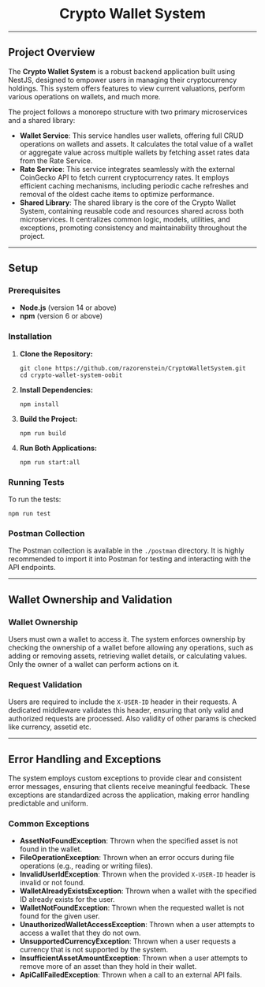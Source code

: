 <h1 style="text-align: center;">Crypto Wallet System</h1>

<hr/>

<h2>Project Overview</h2>
<p>
  The <strong>Crypto Wallet System</strong> is a robust backend application built using NestJS, 
  designed to empower users in managing their cryptocurrency holdings. This system offers features to view current valuations, 
  perform various operations on wallets, and much more.
</p>
<p>
  The project follows a monorepo structure with two primary microservices and a shared library:
</p>
<ul>
  <li>
    <strong>Wallet Service</strong>: This service handles user wallets, offering full CRUD operations on wallets and assets. 
    It calculates the total value of a wallet or aggregate value across multiple wallets by fetching asset rates data from the Rate Service.
  </li>
  <li>
    <strong>Rate Service</strong>: This service integrates seamlessly with the external CoinGecko API to fetch current cryptocurrency rates. 
    It employs efficient caching mechanisms, including periodic cache refreshes and removal of the oldest cache items to optimize performance.
  </li>
  <li>
    <strong>Shared Library</strong>: The shared library is the core of the Crypto Wallet System, containing reusable code and resources 
    shared across both microservices. It centralizes common logic, models, utilities, and exceptions, promoting consistency and maintainability 
    throughout the project.
  </li>
</ul>

<hr/>

<h2>Setup</h2>

<h3>Prerequisites</h3>
<ul>
  <li><strong>Node.js</strong> (version 14 or above)</li>
  <li><strong>npm</strong> (version 6 or above)</li>
</ul>

<h3>Installation</h3>
<ol>
  <li>
    <strong>Clone the Repository:</strong>
    <pre><code>git clone https://github.com/razorenstein/CryptoWalletSystem.git<br/>cd crypto-wallet-system-oobit</code></pre>
  </li>
  <li>
    <strong>Install Dependencies:</strong>
    <pre><code>npm install</code></pre>
  </li>
  <li>
    <strong>Build the Project:</strong>
    <pre><code>npm run build</code></pre>
  </li>
  <li>
    <strong>Run Both Applications:</strong>
    <pre><code>npm run start:all</code></pre>
  </li>
</ol>

<h3>Running Tests</h3>
<p>To run the tests:</p>
<pre><code>npm run test</code></pre>

<h3>Postman Collection</h3>
<p>
  The Postman collection is available in the <code>./postman</code> directory. It is highly recommended to import it into Postman for testing and 
  interacting with the API endpoints.
</p>

<hr/>

<h2>Wallet Ownership and Validation</h2>

<h3>Wallet Ownership</h3>
<p>
  Users must own a wallet to access it. The system enforces ownership by checking the ownership of a wallet before allowing any operations, 
  such as adding or removing assets, retrieving wallet details, or calculating values. Only the owner of a wallet can perform actions on it.
</p>

<h3>Request Validation</h3>
<p>
  Users are required to include the <code>X-USER-ID</code> header in their requests. A dedicated middleware validates this header, ensuring that only 
  valid and authorized requests are processed. Also validity of other params is checked like currency, assetid etc.
</p>

<hr/>

<h2>Error Handling and Exceptions</h2>
<p>
  The system employs custom exceptions to provide clear and consistent error messages, ensuring that clients receive meaningful feedback. 
  These exceptions are standardized across the application, making error handling predictable and uniform.
</p>

<h3>Common Exceptions</h3>
<ul>
  <li><strong>AssetNotFoundException</strong>: Thrown when the specified asset is not found in the wallet.</li>
  <li><strong>FileOperationException</strong>: Thrown when an error occurs during file operations (e.g., reading or writing files).</li>
  <li><strong>InvalidUserIdException</strong>: Thrown when the provided <code>X-USER-ID</code> header is invalid or not found.</li>
  <li><strong>WalletAlreadyExistsException</strong>: Thrown when a wallet with the specified ID already exists for the user.</li>
  <li><strong>WalletNotFoundException</strong>: Thrown when the requested wallet is not found for the given user.</li>
  <li><strong>UnauthorizedWalletAccessException</strong>: Thrown when a user attempts to access a wallet that they do not own.</li>
  <li><strong>UnsupportedCurrencyException</strong>: Thrown when a user requests a currency that is not supported by the system.</li>
  <li><strong>InsufficientAssetAmountException</strong>: Thrown when a user attempts to remove more of an asset than they hold in their wallet.</li>
  <li><strong>ApiCallFailedException</strong>: Thrown when a call to an external API fails.</li>
</ul>
